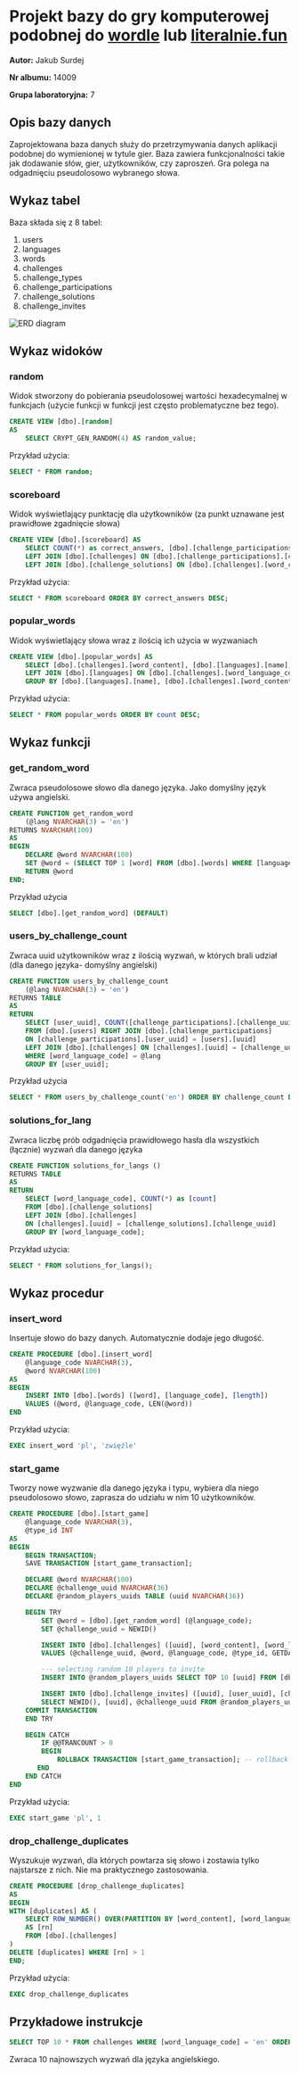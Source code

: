 # Projekt bazy do gry komputerowej podobnej do [wordle](https://www.powerlanguage.co.uk/wordle/) lub [literalnie.fun](https://literalnie.fun/)

**Autor:** Jakub Surdej

**Nr albumu:** 14009

**Grupa laboratoryjna:** 7

## Opis bazy danych

Zaprojektowana baza danych służy do przetrzymywania danych aplikacji podobnej do wymienionej w tytule gier.
Baza zawiera funkcjonalności takie jak dodawanie słów, gier, użytkowników, czy zaproszeń.
Gra polega na odgadnięciu pseudolosowo wybranego słowa.

## Wykaz tabel

Baza składa się z 8 tabel:

1. users
1. languages
1. words
1. challenges
1. challenge_types
1. challenge_participations
1. challenge_solutions
1. challenge_invites

![ERD diagram](./docs/erd.png)

## Wykaz widoków

### random

Widok stworzony do pobierania pseudolosowej wartości hexadecymalnej w funkcjach (użycie funkcji w funkcji jest często problematyczne bez tego).

```sql
CREATE VIEW [dbo].[random]
AS
    SELECT CRYPT_GEN_RANDOM(4) AS random_value;
```

Przykład użycia:

```sql
SELECT * FROM random;
```

### scoreboard

Widok wyświetlający punktację dla użytkowników (za punkt uznawane jest prawidłowe zgadnięcie słowa)

```sql
CREATE VIEW [dbo].[scoreboard] AS
    SELECT COUNT(*) as correct_answers, [dbo].[challenge_participations].[user_uuid] FROM [dbo].[challenge_participations]
    LEFT JOIN [dbo].[challenges] ON [dbo].[challenge_participations].[challenge_uuid] = [dbo].[challenges].[uuid]
    LEFT JOIN [dbo].[challenge_solutions] ON [dbo].[challenges].[word_content] = [dbo].[challenge_solutions].[guess] GROUP BY [dbo].[challenge_participations].[user_uuid];
```

Przykład użycia:

```sql
SELECT * FROM scoreboard ORDER BY correct_answers DESC;
```

### popular_words

Widok wyświetlający słowa wraz z ilością ich użycia w wyzwaniach

```sql
CREATE VIEW [dbo].[popular_words] AS
    SELECT [dbo].[challenges].[word_content], [dbo].[languages].[name], COUNT(*) as [count] FROM challenges
    LEFT JOIN [dbo].[languages] ON [dbo].[challenges].[word_language_code] = [dbo].[languages].[code]
    GROUP BY [dbo].[languages].[name], [dbo].[challenges].[word_content];
```

Przykład użycia:

```sql
SELECT * FROM popular_words ORDER BY count DESC;
```

## Wykaz funkcji

### get_random_word

Zwraca pseudolosowe słowo dla danego języka. Jako domyślny język używa angielski.

```sql
CREATE FUNCTION get_random_word
    (@lang NVARCHAR(3) = 'en')
RETURNS NVARCHAR(100)
AS
BEGIN
    DECLARE @word NVARCHAR(100)
    SET @word = (SELECT TOP 1 [word] FROM [dbo].[words] WHERE [language_code] = @lang ORDER BY (SELECT TOP 1 * FROM [dbo].[random]))
    RETURN @word
END;
```

Przykład użycia

```sql
SELECT [dbo].[get_random_word] (DEFAULT)
```

### users_by_challenge_count

Zwraca uuid użytkowników wraz z ilością wyzwań, w których brali udział (dla danego języka- domyślny angielski)

```sql
CREATE FUNCTION users_by_challenge_count
    (@lang NVARCHAR(3) = 'en')
RETURNS TABLE
AS
RETURN 
    SELECT [user_uuid], COUNT([challenge_participations].[challenge_uuid]) AS [challenge_count]
    FROM [dbo].[users] RIGHT JOIN [dbo].[challenge_participations]
    ON [challenge_participations].[user_uuid] = [users].[uuid]
    LEFT JOIN [dbo].[challenges] ON [challenges].[uuid] = [challenge_uuid]
    WHERE [word_language_code] = @lang
    GROUP BY [user_uuid];
```

Przykład użycia

```sql
SELECT * FROM users_by_challenge_count('en') ORDER BY challenge_count DESC;
```

### solutions_for_lang

Zwraca liczbę prób odgadnięcia prawidłowego hasła dla wszystkich (łącznie) wyzwań dla danego języka

```sql
CREATE FUNCTION solutions_for_langs ()
RETURNS TABLE
AS
RETURN 
    SELECT [word_language_code], COUNT(*) as [count]
    FROM [dbo].[challenge_solutions]
    LEFT JOIN [dbo].[challenges]
    ON [challenges].[uuid] = [challenge_solutions].[challenge_uuid]
    GROUP BY [word_language_code];
```

Przykład użycia:

```sql
SELECT * FROM solutions_for_langs();
```

## Wykaz procedur

### insert_word

Insertuje słowo do bazy danych. Automatycznie dodaje jego długość.

```sql
CREATE PROCEDURE [dbo].[insert_word]
    @language_code NVARCHAR(3),
    @word NVARCHAR(100)
AS
BEGIN
    INSERT INTO [dbo].[words] ([word], [language_code], [length])
    VALUES (@word, @language_code, LEN(@word))
END
```

Przykład użycia:

```sql
EXEC insert_word 'pl', 'zwięźle'
```

### start_game

Tworzy nowe wyzwanie dla danego języka i typu, wybiera dla niego pseudolosowo słowo, zaprasza do udziału w nim 10 użytkowników.

```sql
CREATE PROCEDURE [dbo].[start_game]
    @language_code NVARCHAR(3),
    @type_id INT
AS
BEGIN
    BEGIN TRANSACTION;
    SAVE TRANSACTION [start_game_transaction];

    DECLARE @word NVARCHAR(100)
    DECLARE @challenge_uuid NVARCHAR(36)
    DECLARE @random_players_uuids TABLE (uuid NVARCHAR(36))

    BEGIN TRY
        SET @word = [dbo].[get_random_word] (@language_code);
        SET @challenge_uuid = NEWID()

        INSERT INTO [dbo].[challenges] ([uuid], [word_content], [word_language_code], [challengeTypeId], [updated_at])
        VALUES (@challenge_uuid, @word, @language_code, @type_id, GETDATE());

        --- selecting random 10 players to invite
        INSERT INTO @random_players_uuids SELECT TOP 10 [uuid] FROM [dbo].[users] ORDER BY CRYPT_GEN_RANDOM(4)

        INSERT INTO [dbo].[challenge_invites] ([uuid], [user_uuid], [challenge_uuid])
        SELECT NEWID(), [uuid], @challenge_uuid FROM @random_players_uuids
    COMMIT TRANSACTION 
    END TRY

    BEGIN CATCH
        IF @@TRANCOUNT > 0
        BEGIN
            ROLLBACK TRANSACTION [start_game_transaction]; -- rollback to start_game_transaction save point
       END
    END CATCH
END
```

Przykład użycia:

```sql
EXEC start_game 'pl', 1
```

### drop_challenge_duplicates

Wyszukuje wyzwań, dla których powtarza się słowo i zostawia tylko najstarsze z nich. Nie ma praktycznego zastosowania.

```sql
CREATE PROCEDURE [drop_challenge_duplicates]
AS
BEGIN
WITH [duplicates] AS (
    SELECT ROW_NUMBER() OVER(PARTITION BY [word_content], [word_language_code] ORDER BY [created_at] DESC)
    AS [rn]
    FROM [dbo].[challenges]
)
DELETE [duplicates] WHERE [rn] > 1
END;
```

Przykład użycia:

```sql
EXEC drop_challenge_duplicates
```

## Przykładowe instrukcje

```sql
SELECT TOP 10 * FROM challenges WHERE [word_language_code] = 'en' ORDER BY [created_at];
```

Zwraca 10 najnowszych wyzwań dla języka angielskiego.
